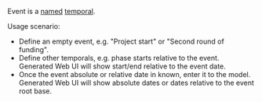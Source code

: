 Event is a [named](NamedElement.html) [temporal](Temporal.html).

Usage scenario:

* Define an empty event, e.g. "Project start" or "Second round of funding".
* Define other temporals, e.g. phase starts relative to the event. Generated Web UI will show start/end relative to the event date.
* Once the event absolute or relative date in known, enter it to the model. Generated Web UI will show absolute dates or dates relative to the event root base. 